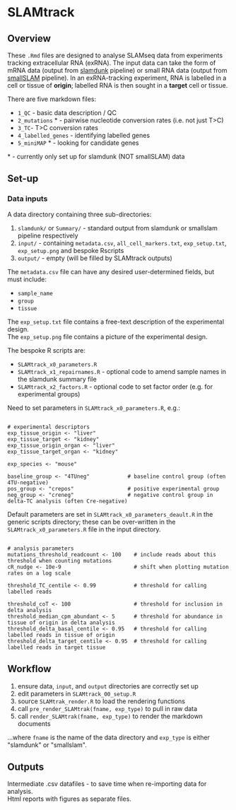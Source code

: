 # SLAMtrack

## Overview  

These `.Rmd` files are designed to analyse SLAMseq data from experiments tracking extracellular RNA (exRNA).  The input data can take the form of mRNA data (output from [slamdunk](https://t-neumann.github.io/slamdunk/) pipeline) or small RNA data (output from [smallSLAM](https://github.com/robertwhunter/smallSLAM) pipeline).  In an exRNA-tracking experiment, RNA is labelled in a cell or tissue of **origin**; labelled RNA is then sought in a **target** cell or tissue.  

There are five markdown files:  

- `1_QC` - basic data description / QC  
- `2_mutations` \* - pairwise nucleotide conversion rates (i.e. not just T>C)  
- `3_TC`- T>C conversion rates  
- `4_labelled_genes` - identifying labelled genes  
- `5_miniMAP` \* - looking for candidate genes  

\* - currently only set up for slamdunk (NOT smallSLAM) data


## Set-up

### Data inputs

A data directory containing three sub-directories:  

1) `slamdunk/` or `Summary/` - standard output from slamdunk or smallslam pipeline respectively  
2) `input/` - containing `metadata.csv`, `all_cell_markers.txt`, `exp_setup.txt`, `exp_setup.png` and bespoke Rscripts
3) `output/` - empty (will be filled by SLAMtrack outputs)  


The `metadata.csv` file can have any desired user-determined fields, but must include:  

- `sample_name`  
- `group`  
- `tissue`  

The `exp_setup.txt` file contains a free-text description of the experimental design.  
The `exp_setup.png` file contains a picture of the experimental design.  


The bespoke R scripts are:  

- `SLAMtrack_x0_parameters.R`  
- `SLAMtrack_x1_repairnames.R` - optional code to amend sample names in the slamdunk summary file  
- `SLAMtrack_x2_factors.R` - optional code to set factor order (e.g. for experimental groups) 


Need to set parameters in `SLAMtrack_x0_parameters.R`, e.g.:  

```{r example_parameters}

# experimental descriptors
exp_tissue_origin <- "liver" 
exp_tissue_target <- "kidney"
exp_tissue_origin_organ <- "liver"
exp_tissue_target_organ <- "kidney"

exp_species <- "mouse"

baseline_group <- "4TUneg"            # baseline control group (often 4TU-negative)
pos_group <- "crepos"                 # positive experimental group
neg_group <- "creneg"                 # negative control group in delta-TC analysis (often Cre-negative)

```

Default parameters are set in `SLAMtrack_x0_parameters_deault.R` in the generic scripts directory; these can be over-written in the `SLAMtrack_x0_parameters.R` file in the input directory.  

```{r default_parameters}

# analysis parameters
mutations_threshold_readcount <- 100    # include reads about this threshold when counting mutations
cR_nudge <- 10e-9                       # shift when plotting mutation rates on a log scale

threshold_TC_centile <- 0.99            # threshold for calling labelled reads

threshold_coT <- 100                    # threshold for inclusion in delta analysis
threshold_median_cpm_abundant <- 5      # threshold for abundance in tissue of origin in delta analysis 
threshold_delta_basal_centile <- 0.95   # threshold for calling labelled reads in tissue of origin 
threshold_delta_target_centile <- 0.95  # threshold for calling labelled reads in target tissue

```


## Workflow

1) ensure data, `input`, and `output` directories are correctly set up  
2) edit parameters in `SLAMtrack_00_setup.R`  
3) source `SLAMtrak_render.R` to load the rendering functions  
4) call `pre_render_SLAMtrak(fname, exp_type)` to pull in raw data  
5) call `render_SLAMtrak(fname, exp_type)` to render the markdown documents  

...where `fname` is the name of the data directory and `exp_type` is either "slamdunk" or "smallslam".  


## Outputs

Intermediate .csv datafiles - to save time when re-importing data for analysis.  
Html reports with figures as separate files.  
